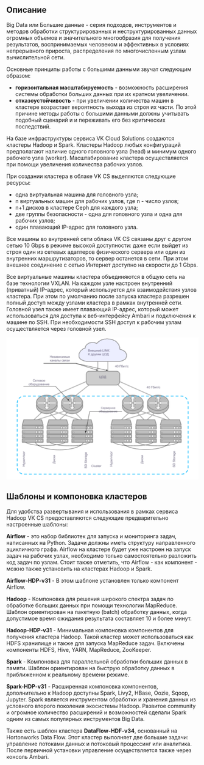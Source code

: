 Описание
--------

Big Data или Большие данные - серия подходов, инструментов и методов обработки структурированных и неструктурированных данных огромных объемов и значительного многообразия для получения результатов, воспринимаемых человеком и эффективных в условиях непрерывного прироста, распределения по многочисленным узлам вычислительной сети.

Основные принципы работы с большими данными звучат следующим образом:

*   **горизонтальная масштабируемость** - возможность расширения системы обработки больших данных при их кратном увеличении.
*   **отказоустойчивость** - при увеличении количества машин в кластере возрастает вероятность выхода из строя их части. По этой причине методы работы с большими данными должны учитывать подобный сценарий и и переживать его без критических последствий.

На базе инфраструктуры сервиса VK Cloud Solutions создаются кластеры Hadoop и Spark. Кластеры Hadoop любых конфигураций предполагают наличие одного головного узла (head) и минимум одного рабочего узла (worker). Масштабирование кластера осуществляется при помощи увеличения количества рабочих узлов.

При создании кластера в облаке VK CS выделяются следующие ресурсы:

*   одна виртуальная машина для головного узла;
*   n виртуальных машин для рабочих узлов, где n - число узлов;
*   n+1 дисков в кластере Ceph для каждого узла;
*   две группы безопасности - одна для головного узла и одна для рабочих узлов;
*   один плавающий IP-адрес для головного узла.

Все машины во внутренней сети облака VK CS связаны друг с другом сетью 10 Gbps в режиме высокой доступности: даже если выйдет из строя один из сетевых адаптеров физического сервера или один из внутренних маршрутизаторов, то сервер останется в сети. При этом внешнее соединение с сетью Интернет доступно на скорости до 1 Gbps.

Все виртуальные машины кластера объединяются в общую сеть на базе технологии VXLAN. На каждом узле настроен внутренний (приватный) IP-адрес, который используется для взаимодействия узлов кластера. При этом по умолчанию после запуска кластера разрешен полный доступ между узлами кластера в рамках внутренней сети. Головной узел также имеет плавающий IP-адрес, который может использоваться для доступа к веб-интерфейсу Ambari и подключения к машине по SSH. При необходимости SSH доступ к рабочим узлам осуществляется через головной узел.

![](./assets/1598477914744-1598477914744.png)

Шаблоны и компоновка кластеров
------------------------------

Для удобства развертывания и использования в рамках сервиса Hadoop VK CS предоставляются следующие предварительно настроенные шаблоны:

**Airflow** \- это набор библиотек для запуска и мониторинга задач, написанных на Python. Задачи должны иметь структуру направленного ацикличного графа. Airflow на кластере будет уже настроен на запуск задач на рабочих узлах, необходимо только самостоятельно разложить код задач по узлам. Стоит также отметить, что Airflow - как компонент - можно также установить на кластерах Hadoop и Spark.

**Airflow-HDP-v31** - В этом шаблоне установлен только компонент Airflow.

**Hadoop** \- Компоновка для решения широкого спектра задач по обработке больших данных при помощи технологии MapReduce. Шаблон ориентирован на пакетную (batch) обработку данных, когда допустимое время ожидания результата составляет 10 и более минут.

**Hadoop-HDP-v31** \- Минимальная компоновка компонентов для получения кластера Hadoop. Такой кластер может использоваться как HDFS хранилище и также для запуска MapReduce задач. Включены компоненты HDFS, Hive, YARN, MapReduce, ZooKeeper.

**Spark** \- Компоновка для параллельной обработки больших данных в памяти. Шаблон ориентирован на быструю обработку данных в приближенном к реальному времени режиме.

**Spark-HDP-v31** - Расширенная компоновка компонентов, дополнительно к Hadoop доступны Spark, Livy2, HBase, Oozie, Sqoop, Jupyter. Spark является инструментом обработки и хранения данных из условного второго поколения экосистемы Hadoop. Развитое community и огромное количество расширений и возможностей сделали Spark одним из самых популярных инструментов Big Data.

Также есть шаблон кластера **DataFlow-HDF-v34**, основанный на Hortonworks Data Flow. Этот кластер выполняет две большие задачи: управление потоками данных и потоковый процессинг или аналитика. После первичной установки управление осуществляется также через консоль Ambari.